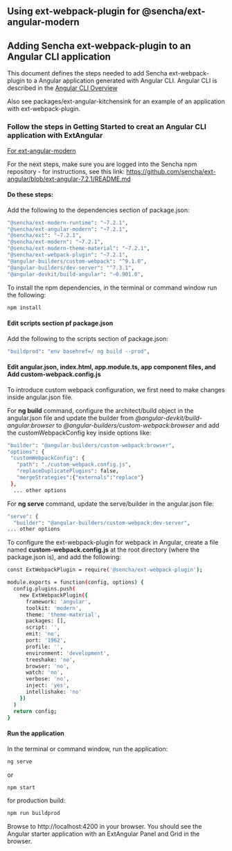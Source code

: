 ## Using ext-webpack-plugin for @sencha/ext-angular-modern

## Adding Sencha ext-webpack-plugin to an Angular CLI application

This document defines the steps needed to add Sencha ext-webpack-plugin to a Angular application generated with Angular CLI.
Angular CLI is described in the [Angular CLI Overview](https://cli.angular.io/)

Also see packages/ext-angular-kitchensink for an example of an application with ext-webpack-plugin.

### Follow the steps in Getting Started to creat an Angular CLI application with ExtAngular

[For ext-angular-modern](https://github.com/sencha/ext-angular/blob/ext-angular-7.2.0/packages/ext-angular-modern/GETTING_STARTED.md)

For the next steps, make sure you are logged into the Sencha npm repository - for instructions, see this link: https://github.com/sencha/ext-angular/blob/ext-angular-7.2.1/README.md

#### Do these steps:

Add the following to the dependencies section of package.json:

```sh
"@sencha/ext-modern-runtime": "~7.2.1",
"@sencha/ext-angular-modern": "~7.2.1",
"@sencha/ext": "~7.2.1",
"@sencha/ext-modern": "~7.2.1",
"@sencha/ext-modern-theme-material": "~7.2.1",
"@sencha/ext-webpack-plugin": "~7.2.1",
"@angular-builders/custom-webpack": "^9.1.0",
"@angular-builders/dev-server": "^7.3.1",
"@angular-devkit/build-angular": "~0.901.0",
```

To install the npm dependencies, in the terminal or command window run the following:

```sh
npm install
```
#### Edit scripts section pf package.json

Add the following to the scripts section of package.json:

```sh
"buildprod": "env basehref=/ ng build --prod",
```

#### Edit angular.json, index.html, app.module.ts, app component files, and Add custom-webpack.config.js

To introduce custom webpack configuration, we first need to make changes inside angular.json file.

For **ng build** command, configure the architect/build object in the angular.json file and update the builder from *@angular-devkit/build-angular:browser* to *@angular-builders/custom-webpack:browser* and add the customWebpackConfig key inside options like:

 ```sh
"builder": "@angular-builders/custom-webpack:browser",
"options": {
  "customWebpackConfig": {
    "path": "./custom-webpack.config.js",
    "replaceDuplicatePlugins": false,
    "mergeStrategies":{"externals":"replace"}
  },
   ... other options
```

For **ng serve** command, update the serve/builder in the angular.json file:

 ```sh
 "serve": {
   "builder": "@angular-builders/custom-webpack:dev-server",
... other options
```

To configure the ext-webpack-plugin for webpack in Angular, create a file named **custom-webpack.config.js** at the root directory (where the package.json is), and add the following:
```sh
const ExtWebpackPlugin = require('@sencha/ext-webpack-plugin');

module.exports = function(config, options) {
  config.plugins.push(
    new ExtWebpackPlugin({
      framework: 'angular',
      toolkit: 'modern',
      theme: 'theme-material',
      packages: [],
      script: '',
      emit: 'no',
      port: '1962',
      profile: '',
      environment: 'development',
      treeshake: 'no',
      browser: 'no',
      watch: 'no',
      verbose: 'no',
      inject: 'yes',
      intellishake: 'no'
    })
  )
  return config;
}
```

#### Run the application

In the terminal or command window, run the application:

```sh
ng serve
```

or

```sh
npm start
```

for production build:

```sh
npm run buildprod
```

Browse to http://localhost:4200 in your browser.  You should see the Angular starter application with an ExtAngular Panel and Grid in the browser.
